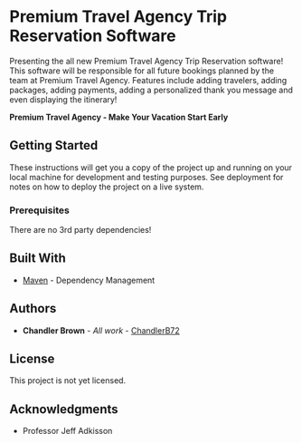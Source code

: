 # Premium Travel Agency Trip Reservation Software

Presenting the all new Premium Travel Agency Trip Reservation software! This software will be responsible for all future bookings planned by the team at Premium Travel Agency. Features include adding travelers, adding packages, adding payments, adding a personalized thank you message and even displaying the itinerary!

**Premium Travel Agency - Make Your Vacation Start Early**

## Getting Started

These instructions will get you a copy of the project up and running on your local machine for development and testing purposes. See deployment for notes on how to deploy the project on a live system.

### Prerequisites

There are no 3rd party dependencies!

## Built With

* [Maven](https://maven.apache.org/) - Dependency Management

## Authors

* **Chandler Brown** - *All work* - [ChandlerB72](https://github.com/ChandlerB72)

## License

This project is not yet licensed.

## Acknowledgments

* Professor Jeff Adkisson

